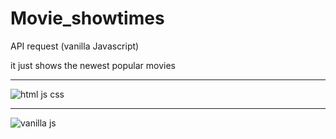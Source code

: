 # Movie_showtimes

API request (vanilla Javascript)

it just shows the newest popular movies

<hr/>

![html js css](https://github.com/DiegoGarea/Movie_showtimes/assets/124759506/7f0c1f64-2a69-4c01-9644-bee1fb7835ab)

<hr/>

![vanilla js](https://github.com/DiegoGarea/Movie_showtimes/assets/124759506/f7dd7776-e29a-4095-9eec-9d10413a539a)
